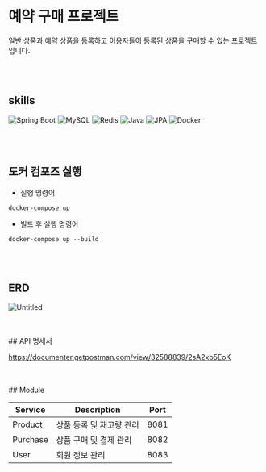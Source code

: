 예약 구매 프로젝트
==================

일반 상품과 예약 상품을 등록하고 이용자들이 등록된 상품을 구매할 수 있는 프로젝트입니다.

<br>
<br>

## skills
![Spring Boot](https://img.shields.io/badge/Spring_Boot-F2F4F9?style=flat-square&logo=spring-boot)
![MySQL](https://img.shields.io/badge/MySQL-00758F?style=flat-square&logo=mysql)
![Redis](https://img.shields.io/badge/Redis-D82C20?style=flat-square&logo=redis)
![Java](https://img.shields.io/badge/Java-007396?style=flat-square&logo=java)
![JPA](https://img.shields.io/badge/JPA-00758F?style=flat-square&logo=java)
![Docker](https://img.shields.io/badge/Docker-2496ED?style=flat-square&logo=docker)


<br>
<br>

## 도커 컴포즈 실행
* 실행 명령어
```
docker-compose up
```
* 빌드 후 실행 명령어
```
docker-compose up --build
```
<br>
<br>


## ERD
![Untitled](https://prod-files-secure.s3.us-west-2.amazonaws.com/fc0260aa-8be5-4673-9e06-b0bdf0d717aa/3bab835c-cab9-472d-94e6-4f30ef196cce/Untitled.png)

<br>
<br>
## API 명세서

https://documenter.getpostman.com/view/32588839/2sA2xb5EoK


<br>
<br>
## Module

| Service | Description | Port  |
|---------|---------|---------|
| Product  | 상품 등록 및 재고량 관리   | 8081 |
| Purchase | 상품 구매 및 결제 관리  | 8082  |
| User  | 회원 정보 관리  | 8083  |
